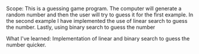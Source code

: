 

Scope: This is a guessing game program. The computer will generate a random number and then the user will try to guess it for the first example. In the second example I have implemented the use of linear search to guess the number. Lastly, using binary search to guess the number

What I've learned: Implementation of linear and binary search to guess the number quicker. 
